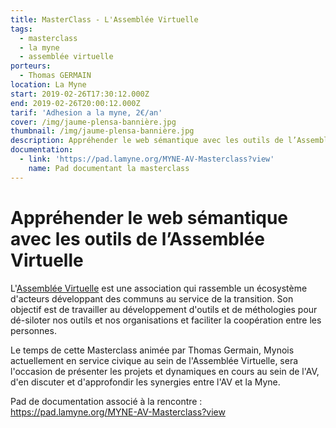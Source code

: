 ```yaml
---
title: MasterClass - L'Assemblée Virtuelle
tags:
  - masterclass
  - la myne
  - assemblée virtuelle
porteurs:
  - Thomas GERMAIN
location: La Myne
start: 2019-02-26T17:30:12.000Z
end: 2019-02-26T20:00:12.000Z
tarif: 'Adhesion a la myne, 2€/an'
cover: /img/jaume-plensa-bannière.jpg
thumbnail: /img/jaume-plensa-bannière.jpg
description: Appréhender le web sémantique avec les outils de l’Assemblée Virtuelle
documentation:
  - link: 'https://pad.lamyne.org/MYNE-AV-Masterclass?view'
    name: Pad documentant la masterclass
---
```

# Appréhender le web sémantique avec les outils de l’Assemblée Virtuelle

L'[Assemblée Virtuelle](https://www.virtual-assembly.org/) est une association qui rassemble un écosystème d'acteurs développant des communs au service de la transition. Son objectif est de travailler au développement d'outils et de méthologies pour dé-siloter nos outils et nos organisations et faciliter la coopération entre les personnes.

Le temps de cette Masterclass animée par Thomas Germain, Mynois actuellement en service civique au sein de l'Assemblée Virtuelle, sera l'occasion de présenter les projets et dynamiques en cours au sein de l'AV, d'en discuter et d'approfondir les synergies entre l'AV et la Myne. 

Pad de documentation associé à la rencontre : https://pad.lamyne.org/MYNE-AV-Masterclass?view
